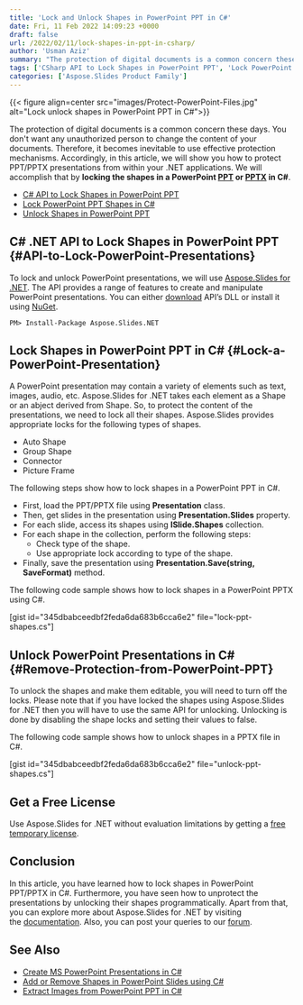 ```yaml
---
title: 'Lock and Unlock Shapes in PowerPoint PPT in C#'
date: Fri, 11 Feb 2022 14:09:23 +0000
draft: false
url: /2022/02/11/lock-shapes-in-ppt-in-csharp/
author: 'Usman Aziz'
summary: "The protection of digital documents is a common concern these days. You don't want any unauthorized person to change the content of your documents. Therefore, it becomes inevitable to use effective protection mechanisms. Accordingly, in this article, we will show you how to protect PPT/PPTX presentations from within your .NET applications. We will accomplish that by **locking the shapes in a PowerPoint [PPT](https://docs.fileformat.com/presentation/ppt) or [PPTX](https://docs.fileformat.com/presentation/pptx/) in C#**."
tags: ['CSharp API to Lock Shapes in PowerPoint PPT', 'Lock PowerPoint PPT Shapes in Csharp', 'Unlock Shapes in PowerPoint PPT in Csharp']
categories: ['Aspose.Slides Product Family']
---
```




{{< figure align=center src="images/Protect-PowerPoint-Files.jpg" alt="Lock unlock shapes in PowerPoint PPT in C#">}}


The protection of digital documents is a common concern these days. You don't want any unauthorized person to change the content of your documents. Therefore, it becomes inevitable to use effective protection mechanisms. Accordingly, in this article, we will show you how to protect PPT/PPTX presentations from within your .NET applications. We will accomplish that by **locking the shapes in a PowerPoint [PPT](https://docs.fileformat.com/presentation/ppt) or [PPTX](https://docs.fileformat.com/presentation/pptx/) in C#**.

*   [C# API to Lock Shapes in PowerPoint PPT](#API-to-Lock-PowerPoint-Presentations)
*   [Lock PowerPoint PPT Shapes in C#](#Lock-a-PowerPoint-Presentation)
*   [Unlock Shapes in PowerPoint PPT](#Remove-Protection-from-PowerPoint-PPT)

## C# .NET API to Lock Shapes in PowerPoint PPT {#API-to-Lock-PowerPoint-Presentations}

To lock and unlock PowerPoint presentations, we will use [Aspose.Slides for .NET](https://products.aspose.com/slides/net). The API provides a range of features to create and manipulate PowerPoint presentations. You can either [download](https://downloads.aspose.com/slides/net) API’s DLL or install it using [NuGet](https://www.nuget.org/packages/Aspose.Slides.Net).

```
PM> Install-Package Aspose.Slides.NET
```

## Lock Shapes in PowerPoint PPT in C# {#Lock-a-PowerPoint-Presentation}

A PowerPoint presentation may contain a variety of elements such as text, images, audio, etc. Aspose.Slides for .NET takes each element as a Shape or an abject derived from Shape. So, to protect the content of the presentations, we need to lock all their shapes. Aspose.Slides provides appropriate locks for the following types of shapes.

*   Auto Shape
*   Group Shape
*   Connector
*   Picture Frame

The following steps show how to lock shapes in a PowerPoint PPT in C#.

*   First, load the PPT/PPTX file using **Presentation** class.
*   Then, get slides in the presentation using **Presentation.Slides** property.
*   For each slide, access its shapes using **ISlide.Shapes** collection.
*   For each shape in the collection, perform the following steps:
    *   Check type of the shape.
    *   Use appropriate lock according to type of the shape.
*   Finally, save the presentation using **Presentation.Save(string, SaveFormat)** method.

The following code sample shows how to lock shapes in a PowerPoint PPTX using C#.

\[gist id="345dbabceedbf2feda6da683b6cca6e2" file="lock-ppt-shapes.cs"\]

## Unlock PowerPoint Presentations in C# {#Remove-Protection-from-PowerPoint-PPT}

To unlock the shapes and make them editable, you will need to turn off the locks. Please note that if you have locked the shapes using Aspose.Slides for .NET then you will have to use the same API for unlocking. Unlocking is done by disabling the shape locks and setting their values to false.

The following code sample shows how to unlock shapes in a PPTX file in C#.

\[gist id="345dbabceedbf2feda6da683b6cca6e2" file="unlock-ppt-shapes.cs"\]

## Get a Free License

Use Aspose.Slides for .NET without evaluation limitations by getting a [free temporary license](https://purchase.aspose.com/temporary-license).

## Conclusion

In this article, you have learned how to lock shapes in PowerPoint PPT/PPTX in C#. Furthermore, you have seen how to unprotect the presentations by unlocking their shapes programmatically. Apart from that, you can explore more about Aspose.Slides for .NET by visiting the [documentation](https://docs.aspose.com/slides/net). Also, you can post your queries to our [forum](https://forum.aspose.com/).

## See Also

*   [Create MS PowerPoint Presentations in C#](https://blog.aspose.com/2020/12/04/create-powerpoint-presentations-in-csharp/)
*   [Add or Remove Shapes in PowerPoint Slides using C#](https://blog.aspose.com/2020/12/24/add-shapes-to-powerpoint-slides-in-csharp/)
*   [Extract Images from PowerPoint PPT in C#](https://blog.aspose.com/2022/01/13/extract-images-from-ppt-in-csharp-net/)



